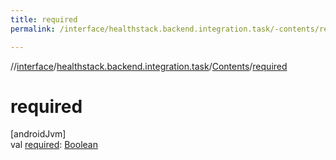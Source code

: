 ```yaml
---
title: required
permalink: /interface/healthstack.backend.integration.task/-contents/required.html

---
```

//[interface](/bi_interface.html)/[healthstack.backend.integration.task](../index.html)/[Contents](index.html)/[required](required.html)



# required



[androidJvm]\
val [required](required.html): [Boolean](https://kotlinlang.org/api/latest/jvm/stdlib/kotlin/-boolean/index.html)




